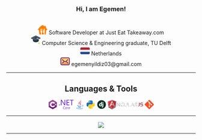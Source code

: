 <h3 align="center">Hi, I am Egemen!</h3>
</h5>

<p align="center">
  <br>
  <code><img title="" height="25" src="/images/tkwy.svg"></code>
  Software Developer at Just Eat Takeaway.com
    <br>
    <code><img title="" height="25" src="/images/grad.svg"></code>
Computer Science & Engineering graduate, TU Delft
  <br>
  <code><img title="" height="25" src="/images/nl.svg"></code>
Netherlands
  <br>
    <code><img title="" height="25" src="/images/emails.svg"></code>
egemenyildiz03@gmail.com
  <br>
</p>

<hr>

<h2 align="center">Languages & Tools</h2>

<p align="center">
  <code><img title="C#" height="25" src="/images/cSharp.svg"></code>
  <code><img title=".NetCore" height="25" src="/images/dotnetcore.svg"></code>
  <code><img title="Java" height="25" src="/images/java-original.svg"></code>
   <code><img title="Python" height="25" src="/images/python.svg"></code>
   <code><img title="Django" height="25" src="/images/django.png"></code>
  <code><img title="React" height="25" src="/images/angularjs.png"></code>
  <code><img title="Git" height="25" src="/images/git-original.svg"></code>
 
</p>

<hr>

<p align=center>
  <a href="https://github.com/anuraghazra/github-readme-stats">
  <img height=175 align="center" src="https://github-readme-stats.vercel.app/api/top-langs/?username=egemenyildiz3&hide=c%23,powershell,java&title_color=2aa889&text_color=99d1ce&icon_color=2bbc8a&bg_color=0c1014&langs_count=8&layout=compact" />
  </a>
</p>
<hr>
